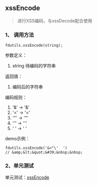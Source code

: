 ## xssEncode

> 进行XSS编码，与xssDecode配合使用

### 1、 调用方法

```
fdutils.xssEncode(string);
```

参数定义：
1. string 待编码的字符串

返回值：
1. 编码后的字符串

编码规则：
1. '&' -> '&amp;'
2. '<' -> '&lt;'
2. '"' -> '&quot;'
2. '\'' -> '&#39;'
2. ' ' -> '&nbsp;'

demo示例：

```
fdutils.xssEncode('&<"\'  ')
// &amp;&lt;&quot;&#39;&nbsp;&nbsp;

```

### 2、单元测试

单元测试：[xssEncode](http://www.zhangyunling.com/study/fdutils/#xssEncode)